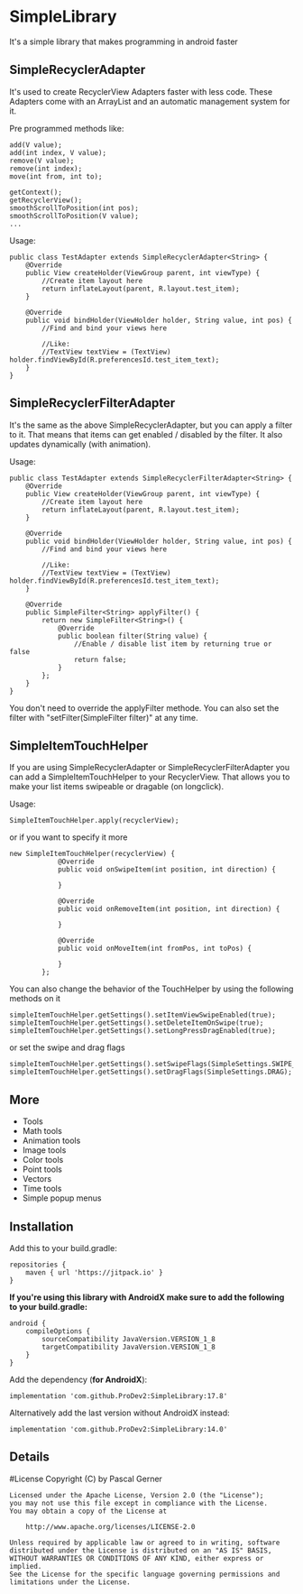 # SimpleLibrary
It's a simple library that makes programming in android faster

## SimpleRecyclerAdapter
It's used to create RecyclerView Adapters faster with less code. 
These Adapters come with an ArrayList and an automatic management system for it.

Pre programmed methods like:
```
add(V value);
add(int index, V value);
remove(V value);
remove(int index);
move(int from, int to);

getContext();
getRecyclerView();
smoothScrollToPosition(int pos);
smoothScrollToPosition(V value);
...
```

Usage:
```
public class TestAdapter extends SimpleRecyclerAdapter<String> {
    @Override
    public View createHolder(ViewGroup parent, int viewType) {
        //Create item layout here
        return inflateLayout(parent, R.layout.test_item);
    }

    @Override
    public void bindHolder(ViewHolder holder, String value, int pos) {
        //Find and bind your views here
        
        //Like:
        //TextView textView = (TextView) holder.findViewById(R.preferencesId.test_item_text);
    }
}
```

## SimpleRecyclerFilterAdapter
It's the same as the above SimpleRecyclerAdapter, but you can apply a filter to it.
That means that items can get enabled / disabled by the filter. It also updates dynamically (with animation).

Usage:
```
public class TestAdapter extends SimpleRecyclerFilterAdapter<String> {
    @Override
    public View createHolder(ViewGroup parent, int viewType) {
        //Create item layout here
        return inflateLayout(parent, R.layout.test_item);
    }

    @Override
    public void bindHolder(ViewHolder holder, String value, int pos) {
        //Find and bind your views here
        
        //Like:
        //TextView textView = (TextView) holder.findViewById(R.preferencesId.test_item_text);
    }
    
    @Override
    public SimpleFilter<String> applyFilter() {
        return new SimpleFilter<String>() {
            @Override
            public boolean filter(String value) {
                //Enable / disable list item by returning true or false
                return false;
            }
        };
    }
}
```
You don't need to override the applyFilter methode. You can also set the filter with "setFilter(SimpleFilter filter)" at any time.

## SimpleItemTouchHelper
If you are using SimpleRecyclerAdapter or SimpleRecyclerFilterAdapter you can add a SimpleItemTouchHelper to your RecyclerView.
That allows you to make your list items swipeable or dragable (on longclick).

Usage:
```
SimpleItemTouchHelper.apply(recyclerView);
```
or if you want to specify it more
```
new SimpleItemTouchHelper(recyclerView) {
            @Override
            public void onSwipeItem(int position, int direction) {
                
            }

            @Override
            public void onRemoveItem(int position, int direction) {
                
            }

            @Override
            public void onMoveItem(int fromPos, int toPos) {
                
            }
        };
```

You can also change the behavior of the TouchHelper by using the following methods on it
```
simpleItemTouchHelper.getSettings().setItemViewSwipeEnabled(true);
simpleItemTouchHelper.getSettings().setDeleteItemOnSwipe(true);
simpleItemTouchHelper.getSettings().setLongPressDragEnabled(true);
```
or set the swipe and drag flags
```
simpleItemTouchHelper.getSettings().setSwipeFlags(SimpleSettings.SWIPE_START_END);
simpleItemTouchHelper.getSettings().setDragFlags(SimpleSettings.DRAG);
```

## More
* Tools
* Math tools
* Animation tools
* Image tools
* Color tools
* Point tools
* Vectors
* Time tools
* Simple popup menus

## Installation
Add this to your build.gradle:
```
repositories {
    maven { url 'https://jitpack.io' }
}
```

**If you're using this library with AndroidX make sure to add the following to your build.gradle:**
```
android {
    compileOptions {
        sourceCompatibility JavaVersion.VERSION_1_8
        targetCompatibility JavaVersion.VERSION_1_8
    }
}
```


Add the dependency (**for AndroidX**):
```
implementation 'com.github.ProDev2:SimpleLibrary:17.8'
```

Alternatively add the last version without AndroidX instead:
```
implementation 'com.github.ProDev2:SimpleLibrary:14.0'
```

## Details
#License Copyright (C) by Pascal Gerner
```
Licensed under the Apache License, Version 2.0 (the "License");
you may not use this file except in compliance with the License.
You may obtain a copy of the License at

	http://www.apache.org/licenses/LICENSE-2.0

Unless required by applicable law or agreed to in writing, software
distributed under the License is distributed on an "AS IS" BASIS,
WITHOUT WARRANTIES OR CONDITIONS OF ANY KIND, either express or implied.
See the License for the specific language governing permissions and
limitations under the License.
```
